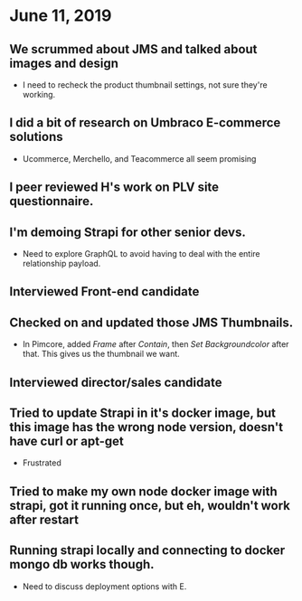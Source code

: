 # June 11, 2019

## We scrummed about JMS and talked about images and design
- I need to recheck the product thumbnail settings, not sure they're working.

## I did a bit of research on Umbraco E-commerce solutions
- Ucommerce, Merchello, and Teacommerce all seem promising

## I peer reviewed H's work on PLV site questionnaire.

## I'm demoing Strapi for other senior devs.
- Need to explore GraphQL to avoid having to deal with the entire relationship payload.

## Interviewed Front-end candidate

## Checked on and updated those JMS Thumbnails. 
- In Pimcore, added _Frame_ after _Contain_, then _Set Backgroundcolor_ after that. This gives us the thumbnail we want.

## Interviewed director/sales candidate

## Tried to update Strapi in it's docker image, but this image has the wrong node version, doesn't have curl or apt-get
- Frustrated

## Tried to make my own node docker image with strapi, got it running once, but eh, wouldn't work after restart

## Running strapi locally and connecting to docker mongo db works though.
- Need to discuss deployment options with E.
